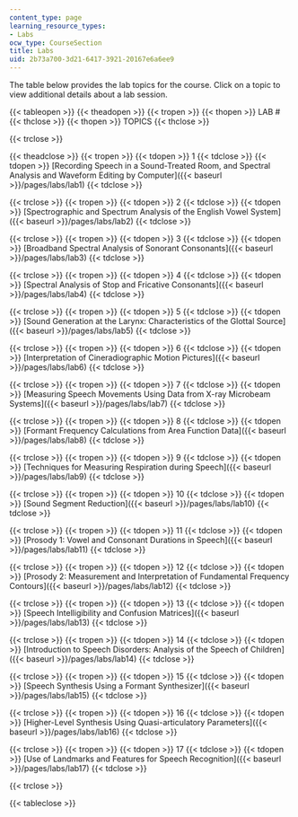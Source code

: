 ```yaml
---
content_type: page
learning_resource_types:
- Labs
ocw_type: CourseSection
title: Labs
uid: 2b73a700-3d21-6417-3921-20167e6a6ee9
---
```


The table below provides the lab topics for the course. Click on a topic to view additional details about a lab session.

{{< tableopen >}}
{{< theadopen >}}
{{< tropen >}}
{{< thopen >}}
LAB #
{{< thclose >}}
{{< thopen >}}
TOPICS
{{< thclose >}}

{{< trclose >}}

{{< theadclose >}}
{{< tropen >}}
{{< tdopen >}}
1
{{< tdclose >}}
{{< tdopen >}}
[Recording Speech in a Sound-Treated Room, and Spectral Analysis and Waveform Editing by Computer]({{< baseurl >}}/pages/labs/lab1)
{{< tdclose >}}

{{< trclose >}}
{{< tropen >}}
{{< tdopen >}}
2
{{< tdclose >}}
{{< tdopen >}}
[Spectrographic and Spectrum Analysis of the English Vowel System]({{< baseurl >}}/pages/labs/lab2)
{{< tdclose >}}

{{< trclose >}}
{{< tropen >}}
{{< tdopen >}}
3
{{< tdclose >}}
{{< tdopen >}}
[Broadband Spectral Analysis of Sonorant Consonants]({{< baseurl >}}/pages/labs/lab3)
{{< tdclose >}}

{{< trclose >}}
{{< tropen >}}
{{< tdopen >}}
4
{{< tdclose >}}
{{< tdopen >}}
[Spectral Analysis of Stop and Fricative Consonants]({{< baseurl >}}/pages/labs/lab4)
{{< tdclose >}}

{{< trclose >}}
{{< tropen >}}
{{< tdopen >}}
5
{{< tdclose >}}
{{< tdopen >}}
[Sound Generation at the Larynx: Characteristics of the Glottal Source]({{< baseurl >}}/pages/labs/lab5)
{{< tdclose >}}

{{< trclose >}}
{{< tropen >}}
{{< tdopen >}}
6
{{< tdclose >}}
{{< tdopen >}}
[Interpretation of Cineradiographic Motion Pictures]({{< baseurl >}}/pages/labs/lab6)
{{< tdclose >}}

{{< trclose >}}
{{< tropen >}}
{{< tdopen >}}
7
{{< tdclose >}}
{{< tdopen >}}
[Measuring Speech Movements Using Data from X-ray Microbeam Systems]({{< baseurl >}}/pages/labs/lab7)
{{< tdclose >}}

{{< trclose >}}
{{< tropen >}}
{{< tdopen >}}
8
{{< tdclose >}}
{{< tdopen >}}
[Formant Frequency Calculations from Area Function Data]({{< baseurl >}}/pages/labs/lab8)
{{< tdclose >}}

{{< trclose >}}
{{< tropen >}}
{{< tdopen >}}
9
{{< tdclose >}}
{{< tdopen >}}
[Techniques for Measuring Respiration during Speech]({{< baseurl >}}/pages/labs/lab9)
{{< tdclose >}}

{{< trclose >}}
{{< tropen >}}
{{< tdopen >}}
10
{{< tdclose >}}
{{< tdopen >}}
[Sound Segment Reduction]({{< baseurl >}}/pages/labs/lab10)
{{< tdclose >}}

{{< trclose >}}
{{< tropen >}}
{{< tdopen >}}
11
{{< tdclose >}}
{{< tdopen >}}
[Prosody 1: Vowel and Consonant Durations in Speech]({{< baseurl >}}/pages/labs/lab11)
{{< tdclose >}}

{{< trclose >}}
{{< tropen >}}
{{< tdopen >}}
12
{{< tdclose >}}
{{< tdopen >}}
[Prosody 2: Measurement and Interpretation of Fundamental Frequency Contours]({{< baseurl >}}/pages/labs/lab12)
{{< tdclose >}}

{{< trclose >}}
{{< tropen >}}
{{< tdopen >}}
13
{{< tdclose >}}
{{< tdopen >}}
[Speech Intelligibility and Confusion Matrices]({{< baseurl >}}/pages/labs/lab13)
{{< tdclose >}}

{{< trclose >}}
{{< tropen >}}
{{< tdopen >}}
14
{{< tdclose >}}
{{< tdopen >}}
[Introduction to Speech Disorders: Analysis of the Speech of Children]({{< baseurl >}}/pages/labs/lab14)
{{< tdclose >}}

{{< trclose >}}
{{< tropen >}}
{{< tdopen >}}
15
{{< tdclose >}}
{{< tdopen >}}
[Speech Synthesis Using a Formant Synthesizer]({{< baseurl >}}/pages/labs/lab15)
{{< tdclose >}}

{{< trclose >}}
{{< tropen >}}
{{< tdopen >}}
16
{{< tdclose >}}
{{< tdopen >}}
[Higher-Level Synthesis Using Quasi-articulatory Parameters]({{< baseurl >}}/pages/labs/lab16)
{{< tdclose >}}

{{< trclose >}}
{{< tropen >}}
{{< tdopen >}}
17
{{< tdclose >}}
{{< tdopen >}}
[Use of Landmarks and Features for Speech Recognition]({{< baseurl >}}/pages/labs/lab17)
{{< tdclose >}}

{{< trclose >}}

{{< tableclose >}}